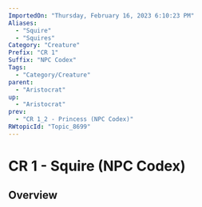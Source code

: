 ```yaml
---
ImportedOn: "Thursday, February 16, 2023 6:10:23 PM"
Aliases:
  - "Squire"
  - "Squires"
Category: "Creature"
Prefix: "CR 1"
Suffix: "NPC Codex"
Tags:
  - "Category/Creature"
parent:
  - "Aristocrat"
up:
  - "Aristocrat"
prev:
  - "CR 1_2 - Princess (NPC Codex)"
RWtopicId: "Topic_8699"
---
```

# CR 1 - Squire (NPC Codex)
## Overview
